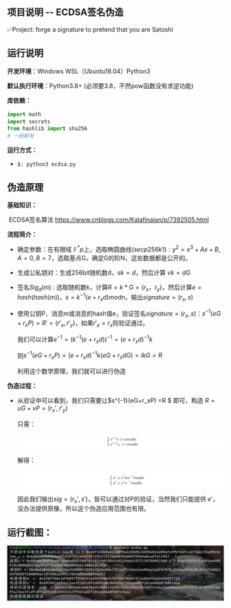 ## 项目说明 -- ECDSA签名伪造

✅Project: forge a signature to pretend that you are Satoshi



## 运行说明

**开发环境**：Windows WSL（Ubuntu18.04）Python3

**默认执行环境**：Python3.8+ (必须要3.8，不然pow函数没有求逆功能)

**库依赖：**

```python
import math
import secrets
from hashlib import sha256
# 一般都有
```

**运行方式：**

- `$: python3 ecdsa.py`  



## 伪造原理

**基础知识：**

​		ECDSA签名算法 https://www.cnblogs.com/Kalafinaian/p/7392505.html

**流程简介：**

- 确定参数：在有限域 $\mathbb{F}^*p$上，选取椭圆曲线$(secp256k1):y^2 = x^3+Ax+B,A=0,B=7$，选取基点G，确定G的阶N，这些数据都是公开的。

- 生成公私钥对：生成256bit随机数d，$sk=d$，然后计算 $vk=dG$

- 签名$Sig_d(m)$ :  选取随机数k，计算$R=k*G=(r_x，r_y)$，然后计算$e=hash(hash(m))$，$s=k^{-1}(e+r_xd)modn$，输出$signature = (r_x,s)$

- 使用公钥P、消息m或消息的hash值e，验证签名$signature = (r_x,s)$：$s^{-1}(eG+r_xP)=R'=(r'_x,r'_y)$，如果$r'_x=r_x$则验证通过。

  我们可以计算$e^{-1}=(k^{-1}(e+r_xd))^{-1}=(e+r_xd)^{-1}k$

  则$s^{-1}(eG+r_xP)=(e+r_xd)^{-1}k(eG+r_xdG)=IkG=R$

  利用这个数学原理，我们就可以进行伪造

**伪造过程：**

- 从验证中可以看到，我们只需要让$s^{-1}(eG+r_xP) =R $ 即可，构造 $R=uG+vP=(r_x',r'_y)$

  只需：

  ![image-20220727142731920](./picture/image-20220727142731920.png)

  解得：

  ![image-20220727142745358](./picture/image-20220727142745358.png)

  

  因此我们输出$sig =(r_x',s')$，皆可以通过对P的验证，当然我们只能提供 $e'$，没办法提供原像，所以这个伪造应用范围也有限。



## 运行截图：



![run](./picture/run.png)